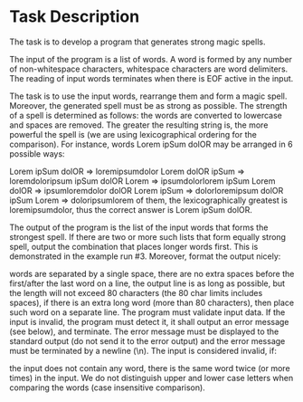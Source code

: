 # Task Description

The task is to develop a program that generates strong magic spells.

The input of the program is a list of words. A word is formed by any number of non-whitespace characters, whitespace characters are word delimiters. The reading of input words terminates when there is EOF active in the input.

The task is to use the input words, rearrange them and form a magic spell. Moreover, the generated spell must be as strong as possible. The strength of a spell is determined as follows: the words are converted to lowercase and spaces are removed. The greater the resulting string is, the more powerful the spell is (we are using lexicographical ordering for the comparison). For instance, words Lorem ipSum dolOR may be arranged in 6 possible ways:

Lorem ipSum dolOR  => loremipsumdolor
Lorem dolOR ipSum  => loremdoloripsum
ipSum dolOR Lorem  => ipsumdolorlorem
ipSum Lorem dolOR  => ipsumloremdolor
dolOR Lorem ipSum  => dolorloremipsum
dolOR ipSum Lorem  => doloripsumlorem
of them, the lexicographically greatest is loremipsumdolor, thus the correct answer is Lorem ipSum dolOR.

The output of the program is the list of the input words that forms the strongest spell. If there are two or more such lists that form equally strong spell, output the combination that places longer words first. This is demonstrated in the example run #3. Moreover, format the output nicely:

words are separated by a single space,
there are no extra spaces before the first/after the last word on a line,
the output line is as long as possible, but the length will not exceed 80 characters (the 80 char limits includes spaces),
if there is an extra long word (more than 80 characters), then place such word on a separate line.
The program must validate input data. If the input is invalid, the program must detect it, it shall output an error message (see below), and terminate. The error message must be displayed to the standard output (do not send it to the error output) and the error message must be terminated by a newline (\n). The input is considered invalid, if:

the input does not contain any word,
there is the same word twice (or more times) in the input. We do not distinguish upper and lower case letters when comparing the words (case insensitive comparison).